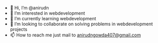 - 👋 Hi, I’m @anirudn
- 👀 I’m interested in webdevelopment
- 🌱 I’m currently learning webdevelopment
- 💞️ I’m looking to collaborate on solving problems in webdevelopment projects
- 📫 How to reach me just mail to anirudngowda407@gmail.com

<!---
anirudngowda/anirudngowda is a ✨ special ✨ repository because its `README.md` (this file) appears on your GitHub profile.
You can click the Preview link to take a look at your changes.
--->
